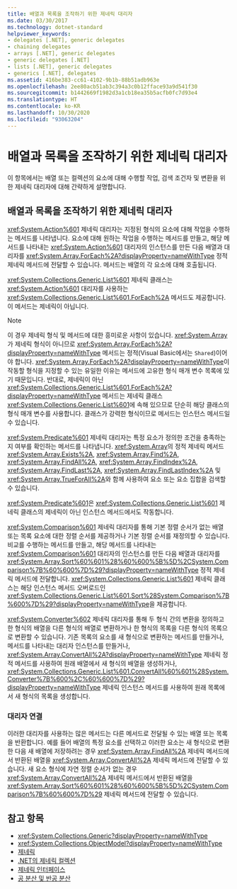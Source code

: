 ```yaml
---
title: 배열과 목록을 조작하기 위한 제네릭 대리자
ms.date: 03/30/2017
ms.technology: dotnet-standard
helpviewer_keywords:
- delegates [.NET], generic delegates
- chaining delegates
- arrays [.NET], generic delegates
- generic delegates [.NET]
- lists [.NET], generic delegates
- generics [.NET], delegates
ms.assetid: 416be383-cc61-4102-9b1b-88b51adb963e
ms.openlocfilehash: 2ee80acb51ab3c394a3c0b12fface93a9d541f30
ms.sourcegitcommit: b1442669f1982d3a1cb18ea35b5acfb0fc7d93e4
ms.translationtype: HT
ms.contentlocale: ko-KR
ms.lasthandoff: 10/30/2020
ms.locfileid: "93063204"
---
```

# <a name="generic-delegates-for-manipulating-arrays-and-lists"></a>배열과 목록을 조작하기 위한 제네릭 대리자
이 항목에서는 배열 또는 컬렉션의 요소에 대해 수행할 작업, 검색 조건자 및 변환을 위한 제네릭 대리자에 대해 간략하게 설명합니다.  
  
## <a name="generic-delegates-for-manipulating-arrays-and-lists"></a>배열과 목록을 조작하기 위한 제네릭 대리자  
 <xref:System.Action%601> 제네릭 대리자는 지정된 형식의 요소에 대해 작업을 수행하는 메서드를 나타냅니다. 요소에 대해 원하는 작업을 수행하는 메서드를 만들고, 해당 메서드를 나타내는 <xref:System.Action%601> 대리자의 인스턴스를 만든 다음 배열과 대리자를 <xref:System.Array.ForEach%2A?displayProperty=nameWithType> 정적 제네릭 메서드에 전달할 수 있습니다. 메서드는 배열의 각 요소에 대해 호출됩니다.  
  
 <xref:System.Collections.Generic.List%601> 제네릭 클래스는 <xref:System.Action%601> 대리자를 사용하는 <xref:System.Collections.Generic.List%601.ForEach%2A> 메서드도 제공합니다. 이 메서드는 제네릭이 아닙니다.  
  
> [!NOTE]
> 이 경우 제네릭 형식 및 메서드에 대한 흥미로운 사항이 있습니다. <xref:System.Array>가 제네릭 형식이 아니므로 <xref:System.Array.ForEach%2A?displayProperty=nameWithType> 메서드는 정적(Visual Basic에서는 `Shared`)이어야 합니다. <xref:System.Array.ForEach%2A?displayProperty=nameWithType>이 작동할 형식을 지정할 수 있는 유일한 이유는 메서드에 고유한 형식 매개 변수 목록에 있기 때문입니다. 반대로, 제네릭이 아닌 <xref:System.Collections.Generic.List%601.ForEach%2A?displayProperty=nameWithType> 메서드는 제네릭 클래스 <xref:System.Collections.Generic.List%601>에 속해 있으므로 단순히 해당 클래스의 형식 매개 변수를 사용합니다. 클래스가 강력한 형식이므로 메서드는 인스턴스 메서드일 수 있습니다.  
  
 <xref:System.Predicate%601> 제네릭 대리자는 특정 요소가 정의한 조건을 충족하는지 여부를 확인하는 메서드를 나타냅니다. <xref:System.Array>의 정적 제네릭 메서드 <xref:System.Array.Exists%2A>, <xref:System.Array.Find%2A>, <xref:System.Array.FindAll%2A>, <xref:System.Array.FindIndex%2A>, <xref:System.Array.FindLast%2A>, <xref:System.Array.FindLastIndex%2A> 및 <xref:System.Array.TrueForAll%2A>와 함께 사용하여 요소 또는 요소 집합을 검색할 수 있습니다.  
  
 <xref:System.Predicate%601>은 <xref:System.Collections.Generic.List%601> 제네릭 클래스의 제네릭이 아닌 인스턴스 메서드에서도 작동합니다.  
  
 <xref:System.Comparison%601> 제네릭 대리자를 통해 기본 정렬 순서가 없는 배열 또는 목록 요소에 대한 정렬 순서를 제공하거나 기본 정렬 순서를 재정의할 수 있습니다. 비교를 수행하는 메서드를 만들고, 해당 메서드를 나타내는 <xref:System.Comparison%601> 대리자의 인스턴스를 만든 다음 배열과 대리자를 <xref:System.Array.Sort%60%601%28%60%600%5B%5D%2CSystem.Comparison%7B%60%600%7D%29?displayProperty=nameWithType> 정적 제네릭 메서드에 전달합니다. <xref:System.Collections.Generic.List%601> 제네릭 클래스는 해당 인스턴스 메서드 오버로드인 <xref:System.Collections.Generic.List%601.Sort%28System.Comparison%7B%600%7D%29?displayProperty=nameWithType>을 제공합니다.  
  
 <xref:System.Converter%602> 제네릭 대리자를 통해 두 형식 간의 변환을 정의하고 한 형식의 배열을 다른 형식의 배열로 변환하거나 한 형식의 목록을 다른 형식의 목록으로 변환할 수 있습니다. 기존 목록의 요소를 새 형식으로 변환하는 메서드를 만들거나, 메서드를 나타내는 대리자 인스턴스를 만들거나, <xref:System.Array.ConvertAll%2A?displayProperty=nameWithType> 제네릭 정적 메서드를 사용하여 원래 배열에서 새 형식의 배열을 생성하거나, <xref:System.Collections.Generic.List%601.ConvertAll%60%601%28System.Converter%7B%600%2C%60%600%7D%29?displayProperty=nameWithType> 제네릭 인스턴스 메서드를 사용하여 원래 목록에서 새 형식의 목록을 생성합니다.  
  
### <a name="chaining-delegates"></a>대리자 연결  
 이러한 대리자를 사용하는 많은 메서드는 다른 메서드로 전달될 수 있는 배열 또는 목록을 반환합니다. 예를 들어 배열의 특정 요소를 선택하고 이러한 요소는 새 형식으로 변환한 다음 새 배열에 저장하려는 경우 <xref:System.Array.FindAll%2A> 제네릭 메서드에서 반환된 배열을 <xref:System.Array.ConvertAll%2A> 제네릭 메서드에 전달할 수 있습니다. 새 요소 형식에 자연 정렬 순서가 없는 경우 <xref:System.Array.ConvertAll%2A> 제네릭 메서드에서 반환된 배열을 <xref:System.Array.Sort%60%601%28%60%600%5B%5D%2CSystem.Comparison%7B%60%600%7D%29> 제네릭 메서드에 전달할 수 있습니다.  
  
## <a name="see-also"></a>참고 항목

- <xref:System.Collections.Generic?displayProperty=nameWithType>
- <xref:System.Collections.ObjectModel?displayProperty=nameWithType>
- [제네릭](index.md)
- [.NET의 제네릭 컬렉션](collections.md)
- [제네릭 인터페이스](interfaces.md)
- [공 분산 및 반공 분산](covariance-and-contravariance.md)
